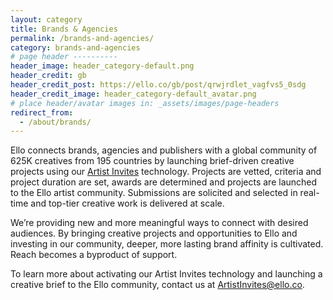 ```yaml
---
layout: category
title: Brands & Agencies
permalink: /brands-and-agencies/
category: brands-and-agencies
# page header ----------
header_image: header_category-default.png
header_credit: gb
header_credit_post: https://ello.co/gb/post/qrwjrdlet_vagfvs5_0sdg
header_credit_image: header_category-default_avatar.png
# place header/avatar images in: _assets/images/page-headers
redirect_from:
  - /about/brands/
---
```


Ello connects brands, agencies and publishers with a global community of 625K creatives from 195 countries by launching brief-driven creative projects using our [Artist Invites](https://ello.co/artist-invites) technology. Projects are vetted, criteria and project duration are set, awards are determined and projects are launched to the Ello artist community. Submissions are solicited and selected in real-time and top-tier creative work is delivered at scale.

We’re providing new and more meaningful ways to connect with desired audiences. By bringing creative projects and opportunities to Ello and investing in our community, deeper, more lasting brand affinity is cultivated. Reach becomes a byproduct of support.

To learn more about activating our Artist Invites technology and launching a creative brief to the Ello community, contact us at ArtistInvites@ello.co.
